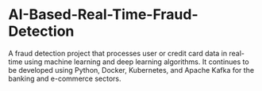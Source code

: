 # AI-Based-Real-Time-Fraud-Detection
A fraud detection project that processes user or credit card data in real-time using machine learning and deep learning algorithms. It continues to be developed using Python, Docker, Kubernetes, and Apache Kafka for the banking and e-commerce sectors.
